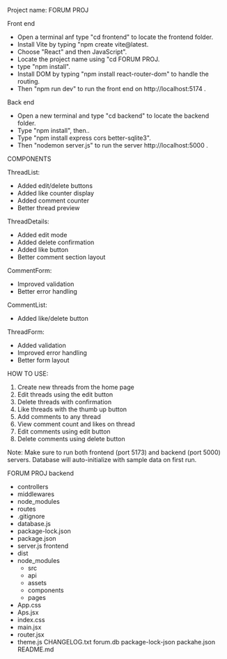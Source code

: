 Project name: FORUM PROJ

Front end
- Open a terminal anf type "cd frontend" to locate the frontend folder.
- Install Vite by typing "npm create vite@latest.
- Choose "React" and then JavaScript".
- Locate the project name using "cd FORUM PROJ.
- type "npm install".
- Install DOM by typing "npm install react-router-dom" to handle the routing.
- Then "npm run dev" to run the front end on http://localhost:5174 .

Back end
- Open a new terminal and type "cd backend" to locate the backend folder.
- Type "npm install", then..
- Type "npm install express cors better-sqlite3".
- Then "nodemon server.js" to run the server http://localhost:5000 .
      
COMPONENTS

ThreadList:
- Added edit/delete buttons
- Added like counter display
- Added comment counter
- Better thread preview

ThreadDetails:
- Added edit mode
- Added delete confirmation
- Added like button
- Better comment section layout

CommentForm:
- Improved validation
- Better error handling

CommentList:
- Added like/delete button

ThreadForm:
- Added validation
- Improved error handling
- Better form layout

HOW TO USE:
1. Create new threads from the home page
2. Edit threads using the edit button
3. Delete threads with confirmation
4. Like threads with the thumb up button
5. Add comments to any thread
6. View comment count and likes on thread 
7. Edit comments using edit button
8. Delete comments using delete button

Note: Make sure to run both frontend (port 5173) and backend (port 5000) servers.
Database will auto-initialize with sample data on first run.

FORUM PROJ
 backend
  - controllers
  - middlewares
  - node_modules
  - routes
  - .gitignore
  - database.js
  - package-lock.json
  - package.json
  - server.js
 frontend
  - dist
  - node_modules
    - src
     - api
     - assets
     - components
     - pages
  - App.css
  - Aps.jsx
  - index.css
  - main.jsx
  - router.jsx
  - theme.js
CHANGELOG.txt
forum.db
package-lock-json
packahe.json
README.md 



